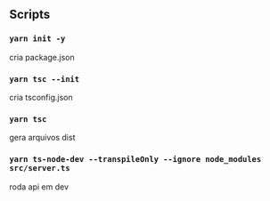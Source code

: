 ## Scripts

### `yarn init -y`
cria package.json

### `yarn tsc --init`
cria tsconfig.json

### `yarn tsc`
gera arquivos dist

### `yarn ts-node-dev --transpileOnly --ignore node_modules src/server.ts`
roda api em dev
